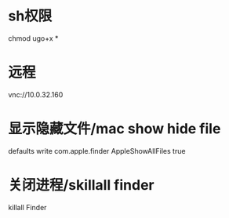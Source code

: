 # sh权限
chmod ugo+x *

# 远程
vnc://10.0.32.160

# 显示隐藏文件/mac show hide file
defaults write com.apple.finder AppleShowAllFiles true

# 关闭进程/skillall finder
killall Finder

